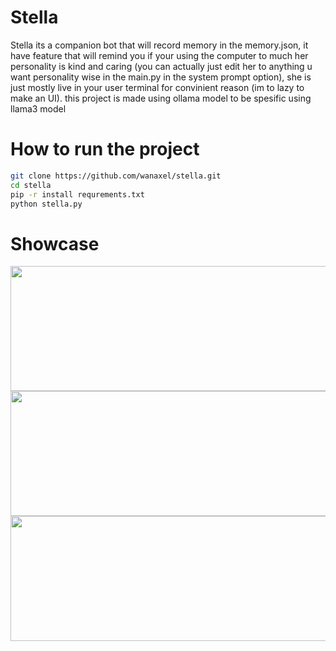 # Stella 
Stella its a companion bot that will record memory in the memory.json, it have feature that will remind you if your using the computer to much her personality is kind and caring (you can actually just edit her to anything u want personality wise in the main.py in the system prompt option), she is just mostly live in your user terminal for convinient reason (im to lazy to make an UI). this project is made using ollama model to be spesific using llama3 model 


# How to run the project
```bash
git clone https://github.com/wanaxel/stella.git
cd stella 
pip -r install requrements.txt
python stella.py
```
# Showcase 
<div align="center">
<img src="https://github.com/user-attachments/assets/c3500ba2-8eaf-437a-a6df-e9c97c555cce" width="750" height="200"/> <br>
<img src="https://github.com/user-attachments/assets/319dd4e0-77bb-46a0-af3a-ceeb97619355" width="750" height="200"/> <br>
<img src="https://github.com/user-attachments/assets/beea425a-f8a9-4a50-b981-959855c56772" width="750" height="200"/> <br>
</div>
